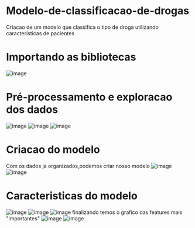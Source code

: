# Modelo-de-classificacao-de-drogas
Criacao de um modelo que classifica o tipo de droga utilizando caracteristicas de pacientes 

# Importando as bibliotecas 
![image](https://github.com/user-attachments/assets/0f8a1972-cfc1-4609-b146-f14bcee7c98d)

# Pré-processamento e exploracao dos dados
  ![image](https://github.com/user-attachments/assets/eb00e4a8-7dc4-43a3-8613-139a789f0104)
  ![image](https://github.com/user-attachments/assets/163c2465-64ae-4426-b4e4-c401523d2fd3)
  ![image](https://github.com/user-attachments/assets/134f2fd1-ef3d-4f92-b3e6-6302261a1abc)

# Criacao do modelo
  Com os dados ja organizados,podemos criar nosso modelo 
  ![image](https://github.com/user-attachments/assets/56dc57f2-fd6e-4fdf-bdee-83d0c077197f)
  ![image](https://github.com/user-attachments/assets/9b264eea-c2b9-401c-b780-fb8996f811b6)

# Caracteristicas do modelo 
  ![image](https://github.com/user-attachments/assets/a429a95b-91c3-426a-9cd2-181160641ce1)
  ![image](https://github.com/user-attachments/assets/af318493-2797-4bb7-9c74-77d113100643)
  ![image](https://github.com/user-attachments/assets/15d1e5af-cd1f-4669-b11f-c2e7c07bb6a1)
  finalizando temos o grafico das features mais "importantes"
  ![image](https://github.com/user-attachments/assets/bd05d0df-0795-4e18-ae72-fa0c9065bdb9)
  ![image](https://github.com/user-attachments/assets/a248f8c1-597b-4b52-bab6-382705e81144)
